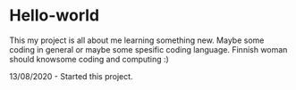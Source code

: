 # Hello-world

This my project is all about me learning something new. Maybe some coding in general or maybe some spesific coding language.
Finnish woman should knowsome coding and computing :)

13/08/2020
	- Started this project.
